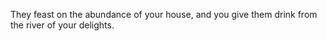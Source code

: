 They feast on the abundance of your house, and you give them drink from the river of your delights.
